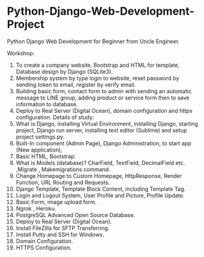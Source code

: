 # Python-Django-Web-Development-Project
Python Django Web Development for Beginner from Uncle Engineer.

Workshop: 
1.	To create a company website, Bootstrap and HTML for template, Database design by Django (SQLite3). 
2.	Membership system by type login to website, reset password by sending token to email, register by verify email.
3.	Building basic form, contact form to admin with sending an automatic message to LINE group, adding product or service form then to save information to database. 
4.	Deploy to Real Server (Digital Ocean), domain configuration and https configuration.
Details of study:
1.	What is Django, installing Virtual Environment, installing Django, starting project, Django run server, installing text editor (Sublime) and setup project settings.py.
2.	Built-In component (Admin Page), Django Administration, to start app (New application), 
3.	Basic HTML, Bootstrap.
4.	What is Models (database)? CharField, TextField, DecimalField etc. ,Migrate , Makemigrations command.
5.	Change Homepage to Custom Homepage, HttpResponse, Render Function, URL Routing and Requests.
6.	Django Template, Template Block Content, including Template Tag.
7.	Login and Logout System, User Profile and Picture, Profile Update.
8.	Basic Form, image upload form.
9.	Ngrok , Heroku.
10.	PostgreSQL Advanced Open Source Database.
11.	Deploy to Real Server (Digital Ocean).
12.	Install FileZilla for SFTP Transferring.
13.	Install Putty and SSH for Windows.
14.	Domain Configuration.
15.	HTTPS Configuration.
